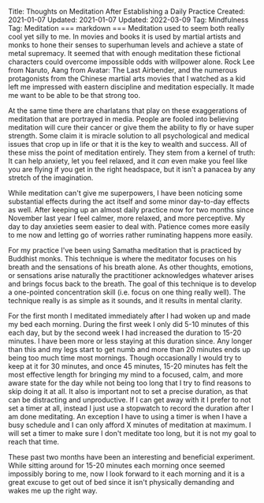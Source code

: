 Title: Thoughts on Meditation After Establishing a Daily Practice
Created: 2021-01-07
Updated: 2021-01-07
Updated: 2022-03-09
Tag: Mindfulness
Tag: Meditation
=== markdown ===
Meditation used to seem both really cool yet silly to me. In movies and books
it is used by martial artists and monks to hone their senses to superhuman
levels and achieve a state of metal supremacy. It seemed that with enough
meditation these fictional characters could overcome impossible odds with
willpower alone. Rock Lee from Naruto, Aang from Avatar: The Last Airbender,
and the numerous protagonists from the Chinese martial arts movies that I
watched as a kid left me impressed with eastern discipline and meditation
especially. It made me want to be able to be that strong too.

At the same time there are charlatans that play on these exaggerations of
meditation that are portrayed in media. People are fooled into believing
meditation will cure their cancer or give them the ability to fly or have super
strength. Some claim it is miracle solution to all psychological and medical
issues that crop up in life or that it is the key to wealth and success.  All
of these miss the point of meditation entirely. They stem from a kernel of
truth: It can help anxiety, let you feel relaxed, and it _can_ even make you
feel like you are flying if you get in the right headspace, but it isn't a
panacea by any stretch of the imagination.

While meditation can't give me superpowers, I have been noticing some
substantial effects during the act itself and some minor day-to-day effects as
well. After keeping up an almost daily practice now for two months since
November last year I feel calmer, more relaxed, and more perceptive. My day to
day anxieties seem easier to deal with. Patience comes more easily to me now
and letting go of worries rather ruminating happens more easily.

For my practice I've been using Samatha meditation that is practiced by
Buddhist monks. This technique is where the meditator focuses on his breath and
the sensations of his breath alone. As other thoughts, emotions, or sensations
arise naturally the practitioner acknowledges whatever arises and brings focus
back to the breath. The goal of this technique is to develop a one-pointed
concentration skill (i.e. focus on one thing really well). The technique really
is as simple as it sounds, and it results in mental clarity.

For the first month I meditated immediately after I had woken up and made my
bed each morning. During the first week I only did 5-10 minutes of this each
day, but by the second week I had increased the duration to 15-20 minutes. I
have been more or less staying at this duration since. Any longer than this and
my legs start to get numb and more than 20 minutes ends up being too much time
most mornings. Though occasionally I would try to keep at it for 30 minutes,
and once 45 minutes, 15-20 minutes has felt the most effective length for
bringing my mind to a focused, calm, and more aware state for the day while not
being too long that I try to find reasons to skip doing it at all. It also is
important not to set a precise duration, as that can be distracting and
unproductive. If I can get away with it I prefer to not set a timer at all,
instead I just use a stopwatch to record the duration after I am done
meditating. An exception I have to using a timer is when I have a busy schedule
and I can only afford X minutes of meditation at maximum. I will set a timer to
make sure I don't meditate too long, but it is not my goal to reach that time.

These past two months have been an interesting and beneficial experiment. While
sitting around for 15-20 minutes each morning once seemed impossibly boring to
me, now I look forward to it each morning and it is a great excuse to get out
of bed since it isn't physically demanding and wakes me up the right way.
